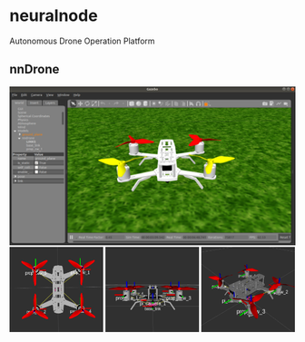 # neuralnode
Autonomous Drone Operation Platform

## nnDrone

<img src=doc/images/nngaz.png>
<img src=doc/images/nn1.png width="165" height="150">
<img src=doc/images/nn2.png width="165" height="150">
<img src=doc/images/nn3.png width="165" height="150">

